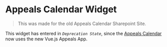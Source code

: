 # Appeals Calendar Widget
> This was made for the old Appeals Calendar Sharepoint Site.

This widget has entered in _`Deprecation State`_,
since the [Appeals Calendar](https://www.phila.gov/li/appeals-calendar/) now uses the new Vue.js Appeals App. 
